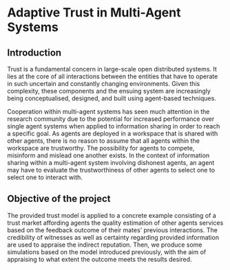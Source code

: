 # Adaptive Trust in Multi-Agent Systems

## Introduction 

Trust is a fundamental concern in large-scale open distributed systems. It lies at the core of all interactions between the entities that have to operate in such uncertain and constantly changing environments. Given this complexity, these components and the ensuing system are increasingly being conceptualised, designed, and built using agent-based techniques. 

Cooperation within multi-agent systems has seen much attention in the research community due to the potential for increased performance over single agent systems when applied to information sharing in order to reach a specific goal. As agents are deployed in a workspace that is shared with other agents, there is no reason to assume that all agents within the workspace are trustworthy. The possibility for agents to compete, misinform and mislead one another exists. In the context of information sharing within a multi-agent system involving dishonest agents, an agent may have to evaluate the trustworthiness of other agents to select one to select one to interact with. 

## Objective of the project 

The provided trust model is applied to a concrete example consisting of a trust market affording agents the quality estimation of other agents services based on the feedback outcome of their mates’ previous interactions. The credibility of witnesses as well as certainty regarding provided information  are used to appraise the indirect reputation. Then, we produce some simulations based on the model introduced previously, with the aim of appraising to what extent the outcome meets the results desired. 
